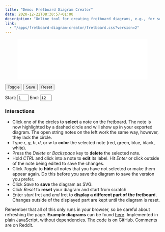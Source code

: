 ```yaml
---
title: "Demo: Fretboard Diagram Creator"
date: 2020-12-22T08:30:57+01:00
description: "Online tool for creating fretboard diagrams, e.g., for scale charts with fingerings."
link:
  - "/apps/fretboard-diagram-creator/fretboard.css?version=2"
---
```


<figure id="fretboard-diagram-creator" class="half-full">
  <svg xmlns="http://www.w3.org/2000/svg" id="fretboard" width=900 height=280 style="background-color: white;">

  </svg>
</figure>
<div class="menu">
  <p>
  <button id="visibility" class="button">Toggle</button>
  <button id="save-svg" class="button">Save</button>
  <button id="reset" class="button">Reset</button>
  <a id="svg-link" download="fretboard-diagram.svg"></a>
  </p>

  <p>
  <label>Start:</label>
  <input id="start-fret" type="number" class="num-input" value="1" name="startFret" min=1 max=22 maxlength="2" style="width: 5ch" autocomplete=off>
  <label>End:</label>
  <input id="end-fret" type="number" class="num-input" value="12" name="startFret" min=1 max=22 maxlength="2" style="width: 5ch" autocomplete=off>
  </p>
</div>

### Interactions

* Click one of the circles to **select** a note on the fretboard. The note is now highlighted by a dashed circle and will show up in your exported diagram. The open string notes on the left work the same way, however, they lack the circle.
* Type *r*, *g*, *b*, *d*, or *w* to **color** the selected note (red, green, blue, black, white).
* Press the *Delete* or *Backspace* key to **delete** the selected note.
* Hold *CTRL* and click into a note to **edit** its label. Hit *Enter* or click outside of the note being edited to save the changes.
* Click *Toggle* to **hide** all notes that you have not selected or make them appear again. Do this before you save the diagram to save the version you prefer.
* Click *Save* to **save** the diagram as SVG.
* Click *Reset* to **reset** your diagram and start from scratch.
* Enter *start* fret and *end* fret to **display a different part of the fretboard**. Changes outside of the displayed part are kept until the diagram is reset.

Remember that all of this only runs in your browser, so be careful about refreshing the page. **Example diagrams** can be found [here](/posts/fretboard-diagram-creator/modes.html). Implemented in plain JavaScript, without dependencies. [The code](https://github.com/kldtz/fretboard-diagram-creator) is on GitHub. [Comments](https://www.reddit.com/r/musictheory/comments/kows26/a_simple_online_tool_for_creating_guitar/) are on Reddit. 

<script src="/apps/fretboard-diagram-creator/fretboard.js?version=2"></script>